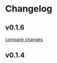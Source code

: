 # Changelog


## v0.1.6

[compare changes](https://github.com/onivoid/nuxt-module-tauri/compare/v0.1.4...v0.1.6)

## v0.1.4

